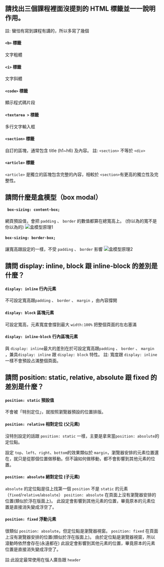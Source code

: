 ## 請找出三個課程裡面沒提到的 HTML 標籤並一一說明作用。
註: 蠻怕有寫到課程有講的，所以多寫了幾個

#### `<b>` 標籤 
文字粗體

#### `<i>` 標籤 
文字斜體

#### `<code>` 標籤 
顯示程式碼片段


#### `<textarea >` 標籤 
多行文字輸入框

#### `<section>` 標籤 
自訂的區塊，通常包含 title (h1~h6) 及內容。
註: `<section>` 不等於 `<div>`

#### `<article>` 標籤 
`<article>` 是獨立的區塊包含完整的內容，相較於 `<section>`有更高的獨立性及完整性。


## 請問什麼是盒模型（box modal）
#### ` box-sizing: content-box;`
網頁預設值，會把 `padding` 、 `border` 的數值都算在總寬高上。
(你以為的寬不是你以為的)
![盒模型原理1](https://i.imgur.com/e5ZGe0f.png)


#### `box-sizing: border-box;` 
讓寬高跟設定的一樣，不受 `padding` 、 `border` 影響
![盒模型原理2](https://i.imgur.com/qLH6fIK.png)

 
## 請問 display: inline, block 跟 inline-block 的差別是什麼？
#### `display: inline` 行內元素
不可設定寬高跟`padding` 、 `border` 、 `margin` ，由內容撐開

#### `display: block` 區塊元素
可設定寬高，元素寬度會撐到最大 `width:100%` 把整個頁面的左右塞滿

#### `display: inline-block` 行內區塊元素
與 `display: inline`最大的差別在於可設定寬高跟`padding` 、 `border` 、 `margin` ，兼具`display: inline` 跟 `display: block` 特性。 
註: 寬度跟 `display: inline` 一樣不會預設占滿整個頁面。

## 請問 position: static, relative, absolute 跟 fixed 的差別是什麼？

#### `position: static` 預設值
不會被「特別定位」，就按照瀏覽器預設的位置排版。  


#### `position: relative` 相對定位 (父元素)
沒特別設定的話跟 `position: static` 一樣，主要是拿來當`position: absolute`的定位點。  

設定 `top`、`left`、`right`、`bottom`的效果類似於 `margin`，瀏覽器安排的元素位置還在，就只是從那個位置做移動。但不論如何做移動，都不會影響到其他元素的位置。  


#### `position: absolute` 絕對定位 (子元素)
`absolute` 的定位點是往上找第一個 `position` 不是 `static` 的元素（`fixed`/`relative`/`absolute`）
`position: absolute` 在頁面上沒有瀏覽器安排的位置(類似於浮在版面上)。
此設定會影響到其他元素的位置，畢竟原本的元素位置是直接消失變成浮空了。


#### `position: fixed` 浮動元素
很類似 `position: absolute`，但定位點是瀏覽器視窗。
`position: fixed` 在頁面上沒有瀏覽器安排的位置(類似於浮在版面上)。
由於定位點是瀏覽器視窗，所以滾動時依然會存在(永遠都在)
此設定會影響到其他元素的位置，畢竟原本的元素位置是直接消失變成浮空了。

註:此設定最常使用在惱人廣告跟 `header`